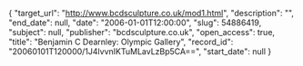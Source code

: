 {
  "target_url": "http://www.bcdsculpture.co.uk/mod1.html", 
  "description": "", 
  "end_date": null, 
  "date": "2006-01-01T12:00:00", 
  "slug": 54886419, 
  "subject": null, 
  "publisher": "bcdsculpture.co.uk", 
  "open_access": true, 
  "title": "Benjamin C Dearnley: Olympic Gallery", 
  "record_id": "20060101T120000/1J4lvvnIKTuMLavLzBp5CA==", 
  "start_date": null
}

